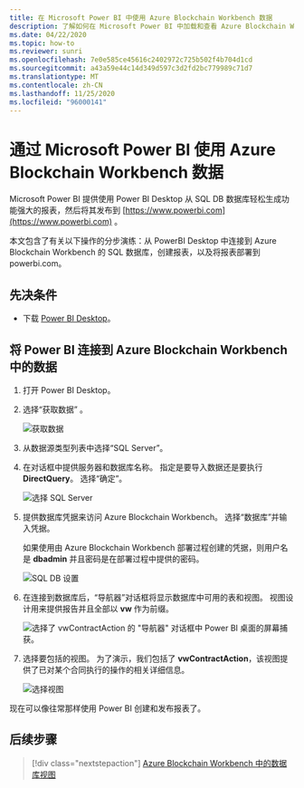```yaml
---
title: 在 Microsoft Power BI 中使用 Azure Blockchain Workbench 数据
description: 了解如何在 Microsoft Power BI 中加载和查看 Azure Blockchain Workbench SQL DB 数据。
ms.date: 04/22/2020
ms.topic: how-to
ms.reviewer: sunri
ms.openlocfilehash: 7e0e585ce45616c2402972c725b502f4b704d1cd
ms.sourcegitcommit: a43a59e44c14d349d597c3d2fd2bc779989c71d7
ms.translationtype: MT
ms.contentlocale: zh-CN
ms.lasthandoff: 11/25/2020
ms.locfileid: "96000141"
---
```

# <a name="using-azure-blockchain-workbench-data-with-microsoft-power-bi"></a>通过 Microsoft Power BI 使用 Azure Blockchain Workbench 数据

Microsoft Power BI 提供使用 Power BI Desktop 从 SQL DB 数据库轻松生成功能强大的报表，然后将其发布到 [https://www.powerbi.com](https://www.powerbi.com) 。

本文包含了有关以下操作的分步演练：从 PowerBI Desktop 中连接到 Azure Blockchain Workbench 的 SQL 数据库，创建报表，以及将报表部署到 powerbi.com。

## <a name="prerequisites"></a>先决条件

* 下载 [Power BI Desktop](https://powerbi.microsoft.com/desktop/)。

## <a name="connecting-power-bi-to-data-in-azure-blockchain-workbench"></a>将 Power BI 连接到 Azure Blockchain Workbench 中的数据

1.  打开 Power BI Desktop。
2.  选择“获取数据”  。

    ![获取数据](./media/data-powerbi/get-data.png)
3.  从数据源类型列表中选择“SQL Server”。

4.  在对话框中提供服务器和数据库名称。 指定是要导入数据还是要执行 **DirectQuery**。 选择“确定”。

    ![选择 SQL Server](./media/data-powerbi/select-sql.png)

5.  提供数据库凭据来访问 Azure Blockchain Workbench。 选择“数据库”并输入凭据。

    如果使用由 Azure Blockchain Workbench 部署过程创建的凭据，则用户名是 **dbadmin** 并且密码是在部署过程中提供的密码。

    ![SQL DB 设置](./media/data-powerbi/db-settings.png)

6.  在连接到数据库后，“导航器”对话框将显示数据库中可用的表和视图。 视图设计用来提供报告并且全部以 **vw** 作为前缀。

    ![选择了 vwContractAction 的 "导航器" 对话框中 Power BI 桌面的屏幕捕获。](./media/data-powerbi/navigator.png)

7.  选择要包括的视图。 为了演示，我们包括了 **vwContractAction**，该视图提供了已对某个合同执行的操作的相关详细信息。

    ![选择视图](./media/data-powerbi/select-views.png)

现在可以像往常那样使用 Power BI 创建和发布报表了。

## <a name="next-steps"></a>后续步骤

> [!div class="nextstepaction"]
> [Azure Blockchain Workbench 中的数据库视图](database-views.md)